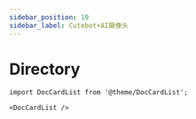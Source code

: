```yaml
---
sidebar_position: 19
sidebar_label: Cutebot+AI摄像头
---
```



# Directory

```mdx-code-block
import DocCardList from '@theme/DocCardList';

<DocCardList />
```
